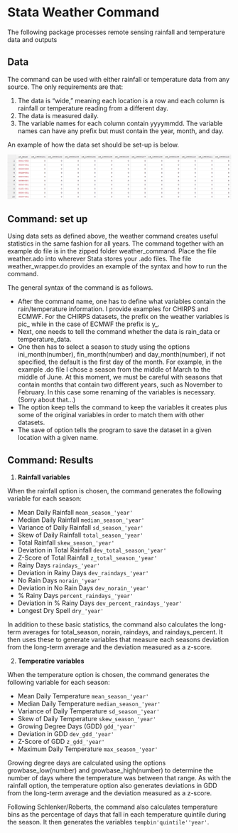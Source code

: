 # Stata Weather Command

The following package processes remote sensing rainfall and temperature data and outputs 

## Data

The command can be used with either rainfall or temperature data from any source. The only requirements are that:

1. The data is “wide,” meaning each location is a row and each column is rainfall or temperature reading from a different day.
2. The data is measured daily.
3. The variable names for each column contain yyyymmdd. The variable names can have any prefix but must contain the year, month, and day.

An example of how the data set should be set-up is below.

![Alt](/dailyrain.png "Daily Rainfall")

## Command: set up

Using data sets as defined above, the weather command creates useful statistics in the same fashion for all years. The command together with an example do file is in the zipped folder weather_command. Place the file weather.ado into wherever Stata stores your .ado files. The file weather_wrapper.do provides an example of the syntax and how to run the command.

The general syntax of the command is as follows.

- After the command name, one has to define what variables contain the rain/temperature information. I provide examples for CHIRPS and ECMWF. For the CHIRPS datasets, the prefix on the weather variables is pic_ while in the case of ECMWF the prefix is y_.
- Next, one needs to tell the command whether the data is rain_data or temperature_data.
- One then has to select a season to study using the options ini_month(number), fin_month(number) and day_month(number), if not specified, the default is the first day of the month. For example, in the example .do file I chose a season from the middle of March to the middle of June. At this moment, we must be careful with seasons that contain months that contain two different years, such as November to February. In this case some renaming of the variables is necessary. (Sorry about that…)
- The option keep tells the command to keep the variables it creates plus some of the original variables in order to match them with other datasets.
- The save of option tells the program to save the dataset in a given location with a given name.

## Command: Results

1. **Rainfall variables**

When the rainfall option is chosen, the command generates the following variable for each season:

- Mean Daily Rainfall           `mean_season_'year'`
- Median Daily Rainfall         `median_season_'year'`
- Variance of Daily Rainfall    `sd_season_'year'`
- Skew of Daily Rainfall        `total_season_'year'`
- Total Rainfall                `skew_season_'year'`
- Deviation in Total Rainfall   `dev_total_season_'year'`
- Z-Score of Total Rainfall     `z_total_season_'year'`
- Rainy Days                    `raindays_'year'`
- Deviation in Rainy Days       `dev_raindays_'year'`
- No Rain Days                  `norain_'year'`
- Deviation in No Rain Days     `dev_norain_'year'`
- % Rainy Days                  `percent_raindays_'year'`
- Deviation in % Rainy Days     `dev_percent_raindays_'year'`
- Longest Dry Spell             `dry_'year'`

In addition to these basic statistics, the command also calculates the long-term averages for total_season, norain, raindays, and raindays_percent. It then uses these to generate variables that measure each seasons deviation from the long-term average and the deviation measured as a z-score.

2. **Temperatire variables**

When the temperature option is chosen, the command generates the following variable for each season:

- Mean Daily Temperature         `mean_season_'year'`
- Median Daily Temperature       `median_season_'year'`
- Variance of Daily Temperature  `sd_season_'year'`
- Skew of Daily Temperature      `skew_season_'year'`
- Growing Degree Days (GDD)      `gdd_'year'`
- Deviation in GDD               `dev_gdd_'year'`
- Z-Score of GDD                 `z_gdd_'year'`
- Maximum Daily Temperature      `max_season_'year'`

Growing degree days are calculated using the options growbase_low(number) and growbase_high(number) to determine the number of days where the temperature was between that range. As with the rainfall option, the temperature option also generates deviations in GDD from the long-term average and the deviation measured as a z-score.

Following Schlenker/Roberts, the command also calculates temperature bins as the percentage of days that fall in each temperature quintile during the season. It then generates the variables `tempbin'quintile''year'`.
